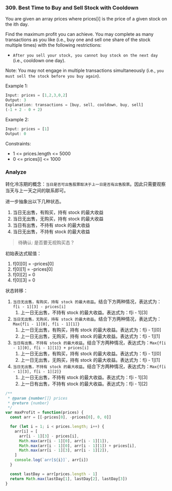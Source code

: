 <!--
abbrlink: ch44breo
-->

### 309. Best Time to Buy and Sell Stock with Cooldown

You are given an array prices where prices[i] is the price of a given stock on the ith day.

Find the maximum profit you can achieve. You may complete as many transactions as you like (i.e., buy one and sell one share of the stock multiple times) with the following restrictions:

* `After you sell your stock, you cannot buy stock on the next day` (i.e., cooldown one day).

Note: You may not engage in multiple transactions simultaneously (i.e., `you must sell the stock before you buy again`).

Example 1:

```js
Input: prices = [1,2,3,0,2]
Output: 3
Explanation: transactions = [buy, sell, cooldown, buy, sell]
(-1 + 2 - 0 + 2)
```

Example 2:

```js
Input: prices = [1]
Output: 0
```

Constraints:

* 1 <= prices.length <= 5000
* 0 <= prices[i] <= 1000

### Analyze

转化冷冻期的概念：`当日是否可出售股票取决于上一日是否有出售股票`。因此只需要观察当天与上一天之间的联系即可。

进一步抽象出以下几种状态。

1. 当日无出售，有购买，持有 stock 的最大收益
2. 当日无出售，无购买，持有 stock 的最大收益
3. 当日有出售，不持有 stock 的最大收益
4. 当日无出售，不持有 stock 的最大收益

> 待确认: 是否要无视购买态？

初始表达式赋值：

1. f[0][0] = -prices[0]
2. f[0][1] = -prices[0]
3. f[0][2] = 0
4. f[0][3] = 0

状态转移：

1. `当日无出售，有购买，持有 stock 的最大收益`。结合下方两种情况，表达式为：`f[i - 1][3] - prices[i]`
   1. 上一日无出售，不持有 stock 的最大收益。表达式为：f[i - 1][3]
2. `当日无出售，无购买，持有 stock 的最大收益`。结合下方两种情况，表达式为：`Max{f[i - 1][0], f[i - 1][1]}`
   1. 上一日无出售，有购买，持有 stock 的最大收益。表达式为：f[i - 1][0]
   2. 上一日无出售，无购买，持有 stock 的最大收益。表达式为：f[i - 1][1]
3. `当日有出售，不持有 stock 的最大收益`。结合下方两种情况，表达式为：`Max{f[i - 1][0], f[i - 1][1]} + prices[i]`
   1. 上一日无出售，有购买，持有 stock 的最大收益。表达式为：f[i - 1][0]
   2. 上一日无出售，无购买，持有 stock 的最大收益。表达式为：f[i - 1][1]
4. `当日无出售，不持有 stock 的最大收益`。结合下方两种情况，表达式为：`Max{f[i - 1][3], f[i - 1][2]}`
   1. 上一日无出售，不持有 stock 的最大收益。表达式为：f[i - 1][3]
   2. 上一日有出售，不持有 stock 的最大收益。表达式为：f[i - 1][2]

```js
/**
 * @param {number[]} prices
 * @return {number}
 */
var maxProfit = function(prices) {
  const arr = [[-prices[0], -prices[0], 0, 0]]

  for (let i = 1; i < prices.length; i++) {
    arr[i] = [
      arr[i - 1][3] - prices[i],
      Math.max(arr[i - 1][0], arr[i - 1][1]),
      Math.max(arr[i - 1][0], arr[i - 1][1]) + prices[i],
      Math.max(arr[i - 1][3], arr[i - 1][2]),
    ]
    console.log(`arr[${i}]`, arr[i])
  }

  const lastDay = arr[prices.length - 1]
  return Math.max(lastDay[1], lastDay[2], lastDay[3])
}
```
